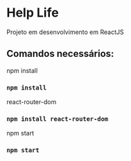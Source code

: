 # Help Life

Projeto em desenvolvimento em ReactJS

## Comandos necessários:

npm install

### `npm install`

react-router-dom

### `npm install react-router-dom`

npm start

### `npm start`

